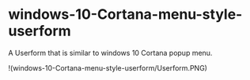 # windows-10-Cortana-menu-style-userform
A Userform that is similar to windows 10 Cortana popup menu. 


!(windows-10-Cortana-menu-style-userform/Userform.PNG)
